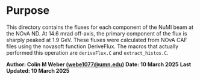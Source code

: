# Purpose
This directory contains the fluxes for each component of the NuMI beam at the NOvA ND. At 14.6 mrad off-axis, the primary component of the flux is sharply peaked at 1.9 GeV. These fluxes were calculated from NOvA CAF files using the novasoft function DeriveFlux. The macros that actually performed this operation are `deriveFlux.C` and `extract_histos.C`.


**Author: Colin M Weber (webe1077@umn.edu)**
**Date: 10 March 2025**
**Last Updated: 10 March 2025**

